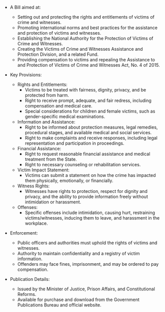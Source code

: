- A Bill aimed at:
  - Setting out and protecting the rights and entitlements of victims of crime and witnesses.
  - Promoting international norms and best practices for the assistance and protection of victims and witnesses.
  - Establishing the National Authority for the Protection of Victims of Crime and Witnesses.
  - Creating the Victims of Crime and Witnesses Assistance and Protection Division, and a related Fund.
  - Providing compensation to victims and repealing the Assistance to and Protection of Victims of Crime and Witnesses Act, No. 4 of 2015.

- Key Provisions:
  - Rights and Entitlements:
    - Victims to be treated with fairness, dignity, privacy, and be protected from harm.
    - Right to receive prompt, adequate, and fair redress, including compensation and medical care.
    - Special considerations for children and female victims, such as gender-specific medical examinations.
  - Information and Assistance:
    - Right to be informed about protection measures, legal remedies, procedural stages, and available medical and social services.
    - Right to make complaints and receive responses, including legal representation and participation in proceedings.
  - Financial Assistance:
    - Right to request reasonable financial assistance and medical treatment from the State.
    - Right to necessary counseling or rehabilitation services.
  - Victim Impact Statement:
    - Victims can submit a statement on how the crime has impacted them physically, emotionally, or financially.
  - Witness Rights:
    - Witnesses have rights to protection, respect for dignity and privacy, and the ability to provide information freely without intimidation or harassment.
  - Offenses:
    - Specific offenses include intimidation, causing hurt, restraining victims/witnesses, inducing them to leave, and harassment in the workplace.

- Enforcement:
  - Public officers and authorities must uphold the rights of victims and witnesses.
  - Authority to maintain confidentiality and a registry of victim information.
  - Offenders may face fines, imprisonment, and may be ordered to pay compensation.

- Publication Details:
  - Issued by the Minister of Justice, Prison Affairs, and Constitutional Reforms.
  - Available for purchase and download from the Government Publications Bureau and official website.
